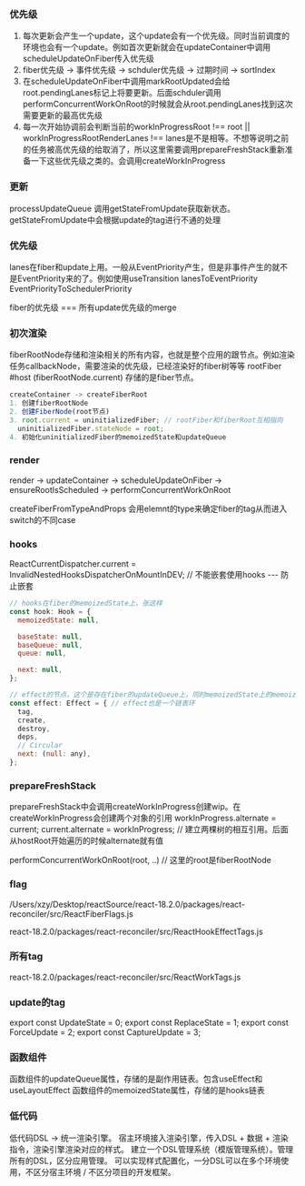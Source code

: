 ### 优先级
1. 每次更新会产生一个update，这个update会有一个优先级。同时当前调度的环境也会有一个update。例如首次更新就会在updateContainer中调用scheduleUpdateOnFiber传入优先级
2. fiber优先级 -> 事件优先级 -> schduler优先级 -> 过期时间 -> sortIndex
3. 在scheduleUpdateOnFiber中调用markRootUpdated会给root.pendingLanes标记上将要更新。后面schduler调用performConcurrentWorkOnRoot的时候就会从root.pendingLanes找到这次需要更新的最高优先级
4. 每一次开始协调前会判断当前的workInProgressRoot !== root || workInProgressRootRenderLanes !== lanes是不是相等。不想等说明之前的任务被高优先级的给取消了，所以这里需要调用prepareFreshStack重新准备一下这些优先级之类的。会调用createWorkInProgress


### 更新
processUpdateQueue 调用getStateFromUpdate获取新状态。getStateFromUpdate中会根据update的tag进行不通的处理

### 优先级
lanes在fiber和update上用。一般从EventPriority产生，但是非事件产生的就不是EventPriority来的了。例如使用useTransition
lanesToEventPriority
EventPriorityToSchedulerPriority

fiber的优先级 === 所有update优先级的merge

### 初次渲染
fiberRootNode存储和渲染相关的所有内容，也就是整个应用的跟节点。例如渲染任务callbackNode，需要渲染的优先级，已经渲染好的fiber树等等
rootFiber #host (fiberRootNode.current) 存储的是fiber节点。
```js
createContainer -> createFiberRoot
1. 创建fiberRootNode
2. 创建FiberNode(root节点)
3. root.current = uninitializedFiber; // rootFiber和fiberRoot互相指向
  uninitializedFiber.stateNode = root;
4. 初始化uninitializedFiber的memoizedState和updateQueue
```

### render
render -> updateContainer -> scheduleUpdateOnFiber -> ensureRootIsScheduled -> performConcurrentWorkOnRoot


createFiberFromTypeAndProps 会用elemnt的type来确定fiber的tag从而进入 switch的不同case


### hooks
ReactCurrentDispatcher.current = InvalidNestedHooksDispatcherOnMountInDEV; // 不能嵌套使用hooks  --- 防止嵌套

```js
// hooks在fiber的memoizedState上，张这样
const hook: Hook = {
  memoizedState: null,

  baseState: null,
  baseQueue: null,
  queue: null,

  next: null,
};

// effect的节点，这个是存在fiber的updateQueue上，同时memoizedState上的memoizedState也会存一个
const effect: Effect = { // effect也是一个链表环
  tag,
  create,
  destroy,
  deps,
  // Circular
  next: (null: any),
};
```



### prepareFreshStack
prepareFreshStack中会调用createWorkInProgress创建wip。在createWorkInProgress会创建两个对象的引用
  workInProgress.alternate = current;
  current.alternate = workInProgress; // 建立两棵树的相互引用。后面从hostRoot开始遍历的时候alternate就有值

performConcurrentWorkOnRoot(root, ..) // 这里的root是fiberRootNode



### flag

/Users/xzy/Desktop/reactSource/react-18.2.0/packages/react-reconciler/src/ReactFiberFlags.js

react-18.2.0/packages/react-reconciler/src/ReactHookEffectTags.js

### 所有tag
react-18.2.0/packages/react-reconciler/src/ReactWorkTags.js


### update的tag
export const UpdateState = 0;
export const ReplaceState = 1;
export const ForceUpdate = 2;
export const CaptureUpdate = 3;

### 函数组件
函数组件的updateQueue属性，存储的是副作用链表。包含useEffect和useLayoutEffect
函数组件的memoizedState属性，存储的是hooks链表



### 低代码
低代码DSL -> 统一渲染引擎。
宿主环境接入渲染引擎，传入DSL + 数据 + 渲染指令，渲染引擎渲染对应的样式。
建立一个DSL管理系统（模版管理系统）。管理所有的DSL，区分应用管理。
可以实现样式配置化，一分DSL可以在多个环境使用，不区分宿主环境 / 不区分项目的开发框架。
